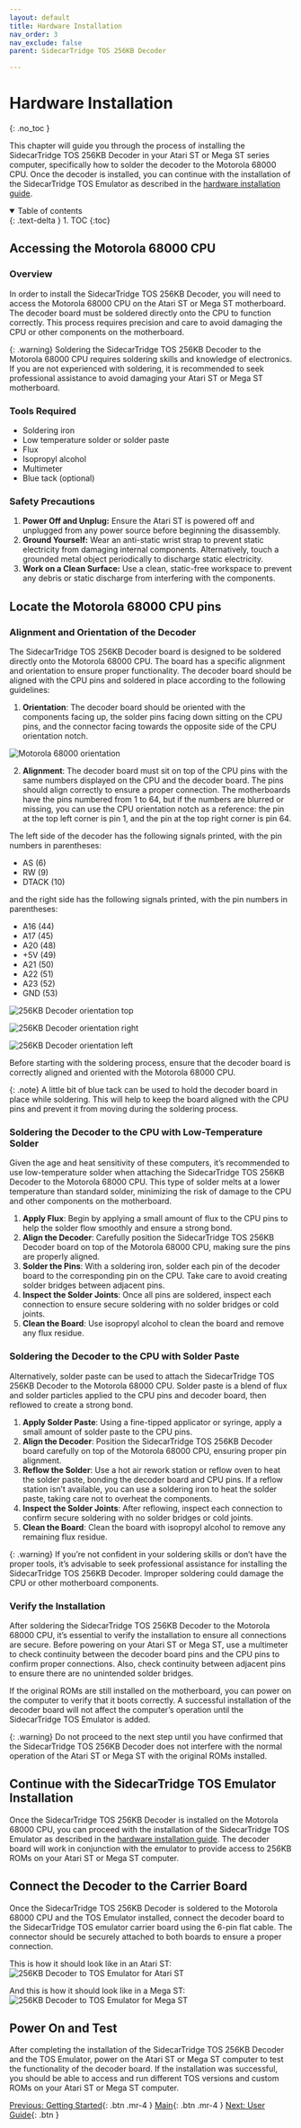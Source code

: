 ```yaml
---
layout: default
title: Hardware Installation
nav_order: 3
nav_exclude: false
parent: SidecarTridge TOS 256KB Decoder

---
```


# Hardware Installation
{: .no_toc }

This chapter will guide you through the process of installing the SidecarTridge TOS 256KB Decoder in your Atari ST or Mega ST series computer, specifically how to solder the decoder to the Motorola 68000 CPU. Once the decoder is installed, you can continue with the installation of the SidecarTridge TOS Emulator as described in the [hardware installation guide](/sidecartridge-tos/hardware-installation/).

<details open markdown="block">
  <summary>
    Table of contents
  </summary>
  {: .text-delta }
1. TOC
{:toc}
</details>

## Accessing the Motorola 68000 CPU

### Overview

In order to install the SidecarTridge TOS 256KB Decoder, you will need to access the Motorola 68000 CPU on the Atari ST or Mega ST motherboard. The decoder board must be soldered directly onto the CPU to function correctly. This process requires precision and care to avoid damaging the CPU or other components on the motherboard.

{: .warning}
Soldering the SidecarTridge TOS 256KB Decoder to the Motorola 68000 CPU requires soldering skills and knowledge of electronics. If you are not experienced with soldering, it is recommended to seek professional assistance to avoid damaging your Atari ST or Mega ST motherboard.

### Tools Required
- Soldering iron
- Low temperature solder or solder paste
- Flux
- Isopropyl alcohol
- Multimeter
- Blue tack (optional)


### Safety Precautions
1. **Power Off and Unplug:** Ensure the Atari ST is powered off and unplugged from any power source before beginning the disassembly.
2. **Ground Yourself:** Wear an anti-static wrist strap to prevent static electricity from damaging internal components. Alternatively, touch a grounded metal object periodically to discharge static electricity.
3. **Work on a Clean Surface:** Use a clean, static-free workspace to prevent any debris or static discharge from interfering with the components.

## Locate the Motorola 68000 CPU pins

### Alignment and Orientation of the Decoder

The SidecarTridge TOS 256KB Decoder board is designed to be soldered directly onto the Motorola 68000 CPU. The board has a specific alignment and orientation to ensure proper functionality. The decoder board should be aligned with the CPU pins and soldered in place according to the following guidelines:

1. **Orientation**: The decoder board should be oriented with the components facing up, the solder pins facing down sitting on the CPU pins, and the connector facing towards the opposite side of the CPU orientation notch.

![Motorola 68000 orientation](/sidecartridge-tos-256kb-decoder/assets/images/256KB-DECODER-BOARD-SOLDERING-1.png)

2. **Alignment**: The decoder board must sit on top of the CPU pins with the same numbers displayed on the CPU and the decoder board. The pins should align correctly to ensure a proper connection. The motherboards have the pins numbered from 1 to 64, but if the numbers are blurred or missing, you can use the CPU orientation notch as a reference: the pin at the top left corner is pin 1, and the pin at the top right corner is pin 64.

The left side of the decoder has the following signals printed, with the pin numbers in parentheses:

- AS (6)
- RW (9)
- DTACK (10)

and the right side has the following signals printed, with the pin numbers in parentheses:

- A16 (44)
- A17 (45)
- A20 (48)
- +5V (49)
- A21 (50)
- A22 (51)
- A23 (52)
- GND (53)

![256KB Decoder orientation top](/sidecartridge-tos-256kb-decoder/assets/images/256KB-DECODER-BOARD-SOLDERING-2.png)

![256KB Decoder orientation right](/sidecartridge-tos-256kb-decoder/assets/images/256KB-DECODER-BOARD-SOLDERING-3.png)

![256KB Decoder orientation left](/sidecartridge-tos-256kb-decoder/assets/images/256KB-DECODER-BOARD-SOLDERING-4.png)

Before starting with the soldering process, ensure that the decoder board is correctly aligned and oriented with the Motorola 68000 CPU.

{: .note}
A little bit of blue tack can be used to hold the decoder board in place while soldering. This will help to keep the board aligned with the CPU pins and prevent it from moving during the soldering process.

### Soldering the Decoder to the CPU with Low-Temperature Solder

Given the age and heat sensitivity of these computers, it’s recommended to use low-temperature solder when attaching the SidecarTridge TOS 256KB Decoder to the Motorola 68000 CPU. This type of solder melts at a lower temperature than standard solder, minimizing the risk of damage to the CPU and other components on the motherboard.

1. **Apply Flux**: Begin by applying a small amount of flux to the CPU pins to help the solder flow smoothly and ensure a strong bond.
2. **Align the Decoder**: Carefully position the SidecarTridge TOS 256KB Decoder board on top of the Motorola 68000 CPU, making sure the pins are properly aligned.
3. **Solder the Pins**: With a soldering iron, solder each pin of the decoder board to the corresponding pin on the CPU. Take care to avoid creating solder bridges between adjacent pins.
4. **Inspect the Solder Joints**: Once all pins are soldered, inspect each connection to ensure secure soldering with no solder bridges or cold joints.
5. **Clean the Board**: Use isopropyl alcohol to clean the board and remove any flux residue.

### Soldering the Decoder to the CPU with Solder Paste

Alternatively, solder paste can be used to attach the SidecarTridge TOS 256KB Decoder to the Motorola 68000 CPU. Solder paste is a blend of flux and solder particles applied to the CPU pins and decoder board, then reflowed to create a strong bond.

1. **Apply Solder Paste**: Using a fine-tipped applicator or syringe, apply a small amount of solder paste to the CPU pins.
2. **Align the Decoder**: Position the SidecarTridge TOS 256KB Decoder board carefully on top of the Motorola 68000 CPU, ensuring proper pin alignment.
3. **Reflow the Solder**: Use a hot air rework station or reflow oven to heat the solder paste, bonding the decoder board and CPU pins. If a reflow station isn’t available, you can use a soldering iron to heat the solder paste, taking care not to overheat the components.
4. **Inspect the Solder Joints**: After reflowing, inspect each connection to confirm secure soldering with no solder bridges or cold joints.
5. **Clean the Board**: Clean the board with isopropyl alcohol to remove any remaining flux residue.

{: .warning}
If you’re not confident in your soldering skills or don’t have the proper tools, it’s advisable to seek professional assistance for installing the SidecarTridge TOS 256KB Decoder. Improper soldering could damage the CPU or other motherboard components.


### Verify the Installation

After soldering the SidecarTridge TOS 256KB Decoder to the Motorola 68000 CPU, it’s essential to verify the installation to ensure all connections are secure. Before powering on your Atari ST or Mega ST, use a multimeter to check continuity between the decoder board pins and the CPU pins to confirm proper connections. Also, check continuity between adjacent pins to ensure there are no unintended solder bridges.

If the original ROMs are still installed on the motherboard, you can power on the computer to verify that it boots correctly. A successful installation of the decoder board will not affect the computer’s operation until the SidecarTridge TOS Emulator is added.

{: .warning}
Do not proceed to the next step until you have confirmed that the SidecarTridge TOS 256KB Decoder does not interfere with the normal operation of the Atari ST or Mega ST with the original ROMs installed.

## Continue with the SidecarTridge TOS Emulator Installation

Once the SidecarTridge TOS 256KB Decoder is installed on the Motorola 68000 CPU, you can proceed with the installation of the SidecarTridge TOS Emulator as described in the [hardware installation guide](/sidecartridge-tos/hardware-installation/). The decoder board will work in conjunction with the emulator to provide access to 256KB ROMs on your Atari ST or Mega ST computer.

## Connect the Decoder to the Carrier Board

Once the SidecarTridge TOS 256KB Decoder is soldered to the Motorola 68000 CPU and the TOS Emulator installed, connect the decoder board to the SidecarTridge TOS emulator carrier board using the 6-pin flat cable. The connector should be securely attached to both boards to ensure a proper connection.

This is how it should look like in an Atari ST:
![256KB Decoder to TOS Emulator for Atari ST](/sidecartridge-tos-256kb-decoder/assets/images/256KB-DECODER-STDUAL-MOTHERBOARD.png)

And this is how it should look like in a Mega ST:
![256KB Decoder to TOS Emulator for Mega ST](/sidecartridge-tos-256kb-decoder/assets/images/256KB-DECODER-MEGAST-MOTHERBOARD.png)

## Power On and Test

After completing the installation of the SidecarTridge TOS 256KB Decoder and the TOS Emulator, power on the Atari ST or Mega ST computer to test the functionality of the decoder board. If the installation was successful, you should be able to access and run different TOS versions and custom ROMs on your Atari ST or Mega ST computer.

[Previous: Getting Started](/sidecartridge-tos/getting-startedV2/){: .btn .mr-4 }
[Main](/sidecartridge-tos/){: .btn .mr-4 }
[Next: User Guide](/sidecartridge-tos/user-guideV2/){: .btn }

